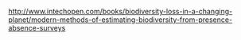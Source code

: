http://www.intechopen.com/books/biodiversity-loss-in-a-changing-planet/modern-methods-of-estimating-biodiversity-from-presence-absence-surveys
